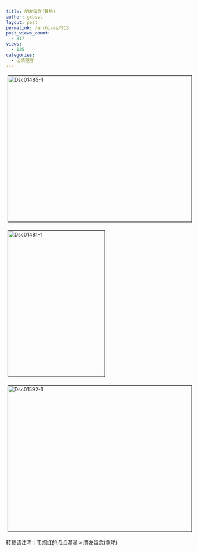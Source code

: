 ```yaml
---
title: 朋友留念(黄艳)
author: gxbsst
layout: post
permalink: /archives/313
post_views_count:
  - 317
views:
  - 125
categories:
  - 心情随写
---
```

<a href="http://www.weixuhong.com/content/uploads/2009/10/DSC01485-1.JPG" onclick="window.open('http://www.weixuhong.com/content/uploads/2009/10/DSC01485-1.JPG','popup','width=3264,height=2176,scrollbars=no,resizable=yes,toolbar=no,directories=no,location=no,menubar=no,status=yes,left=0,top=0');return false"><img src="http://www.weixuhong.com/content/uploads/2009/10/DSC01485-1-tm.jpg" height="400" width="600" border="1" hspace="4" vspace="4" alt="Dsc01485-1" /></a>

<a href="http://www.weixuhong.com/content/uploads/2009/10/DSC01481-1.JPG" onclick="window.open('http://www.weixuhong.com/content/uploads/2009/10/DSC01481-1.JPG','popup','width=2176,height=3264,scrollbars=no,resizable=yes,toolbar=no,directories=no,location=no,menubar=no,status=yes,left=0,top=0');return false"><img src="http://www.weixuhong.com/content/uploads/2009/10/DSC01481-1-tm.jpg" height="400" width="266" border="1" hspace="4" vspace="4" alt="Dsc01481-1" /></a>

<a href="http://www.weixuhong.com/content/uploads/2009/10/DSC01592-1.JPG" onclick="window.open('http://www.weixuhong.com/content/uploads/2009/10/DSC01592-1.JPG','popup','width=3264,height=2176,scrollbars=no,resizable=yes,toolbar=no,directories=no,location=no,menubar=no,status=yes,left=0,top=0');return false"><img src="http://www.weixuhong.com/content/uploads/2009/10/DSC01592-1-tm.jpg" height="400" width="600" border="1" hspace="4" vspace="4" alt="Dsc01592-1" /></a>

转载请注明：[韦旭红的点点滴滴][1] &raquo; [朋友留念(黄艳)][2]

 [1]: http://www.weixuhong.com
 [2]: http://www.weixuhong.com/archives/313